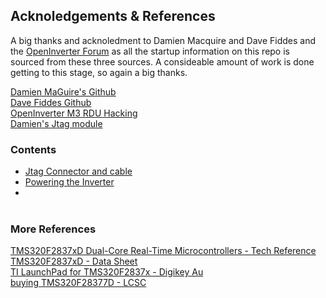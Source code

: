 


## Acknoledgements & References

A big thanks and acknoledment to Damien Macquire and Dave Fiddes and the [OpenInverter Forum](https://openinverter.org/forum/) as all the startup information on this repo is sourced from these three sources.  A consideable amount of work is done getting to this stage, so again a big thanks.

[Damien MaGuire's Github](https://github.com/damienmaguire/Tesla-Model-3-Drive-Unit)<BR>
[Dave Fiddes Github](https://github.com/davefiddes/c2000-inverter)<BR>
[OpenInverter M3 RDU Hacking](https://openinverter.org/forum/viewtopic.php?f=10&t=575)<BR>
[Damien's Jtag module](https://www.evbmw.com/index.php/evbmw-webshop/tesla-boards/m3du-jtag)<BR>

### Contents

- [Jtag Connector and cable](https://github.com/mackelec/tesla_M3_rdu/tree/main/Jtag)
- [Powering the Inverter](https://github.com/mackelec/tesla_M3_rdu/tree/main/Power%20via%20Loom)
- <BR><BR>

### More References

[TMS320F2837xD Dual-Core Real-Time Microcontrollers  -  Tech Reference](https://github.com/mackelec/tesla_M3_rdu/blob/main/resource/TMS320%20Tech%20Ref%20Manual.zip)<BR>
[TMS320F2837xD - Data Sheet](https://github.com/mackelec/tesla_M3_rdu/blob/main/resource/tms320f28377d%20%20Hardward%20-%20pinouts%20etc.pdf)<BR>
[TI LaunchPad for TMS320F2837x - Digikey Au](https://www.digikey.com.au/en/products/detail/texas-instruments/LAUNCHXL-F28379D/7219341?utm_adgroup=&utm_id=go_cmp-20001736977_adg-_ad-__dev-c_ext-_prd-7219341_sig-Cj0KCQjwh7K1BhCZARIsAKOrVqF4ihR5jR76maySlwVcD8w3lsL36KkvBF5J3HkXzRMRvCVC_R67pAkaAopuEALw_wcB&productid=7219341&gad_source=1)<BR>
[buying TMS320F28377D - LCSC](https://www.lcsc.com/product-detail/Microcontrollers-MCU-MPU-SOC_Texas-Instruments-TMS320F28377DPTPT_C83048.html)<BR>

